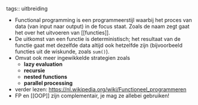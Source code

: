 tags:: uitbreiding

- Functional programming is een programmeerstijl waarbij het proces van data (van input naar output) in de focus staat. Zoals de naam zegt gaat het over het uitvoeren van [[functies]].
- De uitkomst van een functie is deterministisch; het resultaat van de functie gaat met dezelfde data altijd ook hetzelfde zijn (bijvoorbeeld functies uit de wiskunde, zoals `sum()`).
- Omvat ook meer ingewikkelde strategien zoals
	- **lazy evaluation**
	- **recursie**
	- **nested functions**
	- **parallel processing**
- verder lezen: https://nl.wikipedia.org/wiki/Functioneel_programmeren
- FP en [[OOP]] zijn complementair, je mag ze allebei gebruiken!